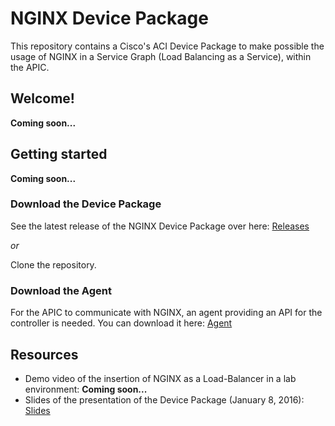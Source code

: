 # NGINX Device Package
This repository contains a Cisco's ACI Device Package to make possible the usage of NGINX in a Service Graph (Load Balancing as a Service), within the APIC.

## Welcome!
**Coming soon...**

## Getting started
**Coming soon...**

### Download the Device Package
See the latest release of the NGINX Device Package over here: [Releases](https://github.com/FServais/NGINX-Device-Package/releases)

*or*

Clone the repository.

### Download the Agent
For the APIC to communicate with NGINX, an agent providing an API for the controller is needed. You can download it here: [Agent](https://github.com/FServais/NGINX-Agent)

## Resources
- Demo video of the insertion of NGINX as a Load-Balancer in a lab environment: **Coming soon...**
- Slides of the presentation of the Device Package (January 8, 2016): [Slides](http://fr.slideshare.net/FabriceServais/development-of-a-cisco-aci-device-package-for-nginx-as-a-loadbalancer)

